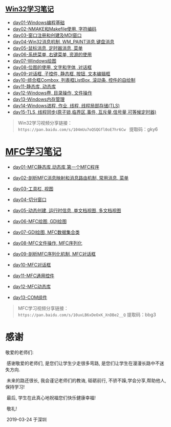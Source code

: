 ## [Win32学习笔记](Win32/README.md)

- [day01-Windows编程基础](Win32/day01/README.txt)
- [day02-NMAKE和Makefile使用, 字符编码](Win32/day02/README.txt)
- [day03-窗口注册和创建及MDI窗口](Win32/day03/README.txt)
- [day04-Win32消息机制, WM_PAINT消息,键盘消息 ](Win32/day04/README.txt)
- [day05-鼠标消息, 定时器消息, 菜单](Win32/day05/README.txt)
- [day06-系统菜单, 右键菜单,  资源的使用 ](Win32/day06/README.txt)
- [day07-Windows绘图](Win32/day07/README.txt)
- [day08-位图的使用, 文字和字体 ,对话框](Win32/day08/README.txt)
- [day09-对话框, 子控件,  静态框, 按钮,  文本编辑框](Win32/day09/README.txt)
- [day10-组合框Combox, 列表框ListBox, 滚动条, 控件的自绘制](Win32/day10/README.txt)
- [day11-静态库, 动态库](Win32/day11/README.txt)
- [day12-Windows卷, 目录操作, 文件操作 ](Win32/day12/README.txt)
- [day13-Windows内存管理](Win32/day13/README.txt)
- [day14-Windows进程, 作业, 线程, 线程局部存储(TLS)](Win32/day14/README.txt)
- [day15-TLS, 线程同步(原子锁,临界区,事件, 互斥量,信号量,可等候定时器)](Win32/day15/README.txt)



> Win32学习视频分享链接：`https://pan.baidu.com/s/104mUu7oQSQGfl0oE7hr6Cw `  提取码：gky6 



# [MFC学习笔记](MFC/README.md)

- [day01-MFC静态库,动态库,第一个MFC程序](MFC/day01/day01.txt)
- [day02-剖析MFC消息映射和消息路由机制, 常用消息, 菜单](MFC/day02/day02.txt)
- [day03-工具栏, 视图 ](MFC/day03/day03.txt)
- [day04-切分窗口](MFC/day04/day04.txt)
- [day05-动态创建, 运行时信息, 单文档视图, 多文档视图](MFC/day05/day05.txt)
- [day06-MFC绘图, GDI绘图](MFC/day06/day06.txt)
- [day07-GDI绘图, MFC数据集合类](MFC/day07/day07.txt)
- [day08-MFC文件操作, MFC序列化](MFC/day08/day08.txt)
- [day09-剖析MFC序列化机制,  MFC对话框](MFC/day09/day09.txt)
- [day10-MFC对话框](MFC/day10/day10.txt)
- [day11-MFC通用控件](MFC/day11/day11.txt)
- [day12-MFC动态库](MFC/day12/day12.txt)

- [day13-COM组件](day13/day13.txt)



> MFC学习视频分享链接：`https://pan.baidu.com/s/10uxLB6xDeOxK_XnDBe2__Q` 提取码：bbg3 





# 感谢

敬爱的老师们:

​        感谢敬爱的老师们, 是您们让学生少走很多弯路, 是您们让学生在漫漫长路中不迷失方向. 

​        未来的路还很长, 我会谨记老师们的教诲, 砥砺前行, 不骄不躁,学会分享,帮助他人,保持学习!

​        最后, 学生在此真心地祝福您们快乐健康幸福!

​    敬礼!

​                                                                                                                 2019-03-24   于深圳